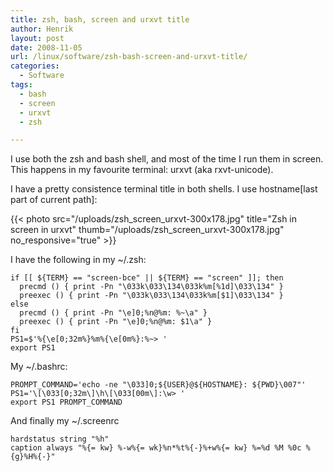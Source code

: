 ```yaml
---
title: zsh, bash, screen and urxvt title
author: Henrik
layout: post
date: 2008-11-05
url: /linux/software/zsh-bash-screen-and-urxvt-title/
categories:
  - Software
tags:
  - bash
  - screen
  - urxvt
  - zsh

---
```

I use both the zsh and bash shell, and most of the time I run them in screen. This happens in my favourite terminal: urxvt (aka rxvt-unicode).
<!--more-->

I have a pretty consistence terminal title in both shells. I use hostname[last part of current path]:

{{< photo src="/uploads/zsh_screen_urxvt-300x178.jpg" title="Zsh in screen in urxvt" thumb="/uploads/zsh_screen_urxvt-300x178.jpg" no_responsive="true" >}}

I have the following in my ~/.zsh:


<pre>
<code class="language-bash">if [[ ${TERM} == "screen-bce" || ${TERM} == "screen" ]]; then
  precmd () { print -Pn "\033k\033\134\033k%m[%1d]\033\134" }
  preexec () { print -Pn "\033k\033\134\033k%m[$1]\033\134" }
else
  precmd () { print -Pn "\e]0;%n@%m: %~\a" }
  preexec () { print -Pn "\e]0;%n@%m: $1\a" }
fi
PS1=$'%{\e[0;32m%}%m%{\e[0m%}:%~&gt; '
export PS1
</code></pre>

My ~/.bashrc:

<pre>
<code class="language-bash">PROMPT_COMMAND='echo -ne "\033]0;${USER}@${HOSTNAME}: ${PWD}\007"'
PS1='\[\033[0;32m\]\h\[\033[00m\]:\w&gt; '
export PS1 PROMPT_COMMAND
</code></pre>

And finally my ~/.screenrc

<pre>
<code class="language-bash">hardstatus string "%h"
caption always "%{= kw} %-w%{= wk}%n*%t%{-}%+w%{= kw} %=%d %M %0c %{g}%H%{-}"
</code></pre>
